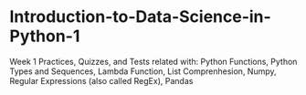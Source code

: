 # Introduction-to-Data-Science-in-Python-1
Week 1
Practices, Quizzes, and Tests related with:
Python Functions,
Python Types and Sequences,
Lambda Function,
List Comprenhesion,
Numpy,
Regular Expressions (also called RegEx),
Pandas
